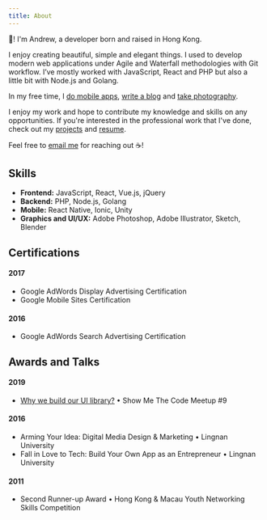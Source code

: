 ```yaml
---
title: About
---
```


👋! I'm Andrew, a developer born and raised in Hong Kong.

I enjoy creating beautiful, simple and elegant things. I used to develop modern web applications under Agile and Waterfall methodologies with Git workflow. I’ve mostly worked with JavaScript, React and PHP but also a little bit with Node.js and Golang. 

In my free time, I [do mobile apps](https://itunes.apple.com/us/developer/man-chun-mok/id1350308720), [write a blog](https://medium.com/@andrewmmc) and [take photography](https://vsco.co/andrewmmc).

I enjoy my work and hope to contribute my knowledge and skills on any opportunities. If you're interested in the professional work that I've done, check out my [projects](https://andrewmmc.com/projects) and [resume](https://www.linkedin.com/in/andrewmmc).

Feel free to [email me](mailto:hello@andrewmmc.com) for reaching out ☕!

## Skills
* **Frontend:** JavaScript, React, Vue.js, jQuery
* **Backend:** PHP, Node.js, Golang
* **Mobile:** React Native, Ionic, Unity
* **Graphics and UI/UX:** Adobe Photoshop, Adobe Illustrator, Sketch, Blender

## Certifications
#### 2017
* Google AdWords Display Advertising Certification
* Google Mobile Sites Certification

#### 2016
* Google AdWords Search Advertising Certification

## Awards and Talks
#### 2019
* [Why we build our UI library?](https://github.com/andrewmmc/share/blob/master/20190301-ui-library/README.md) • Show Me The Code Meetup #9

#### 2016
* Arming Your Idea: Digital Media Design & Marketing • Lingnan University
* Fall in Love to Tech: Build Your Own App as an Entrepreneur • Lingnan University

#### 2011
* Second Runner-up Award • Hong Kong & Macau Youth Networking Skills Competition
